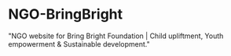 # NGO-BringBright
"NGO website for Bring Bright Foundation | Child upliftment, Youth empowerment &amp; Sustainable development."
